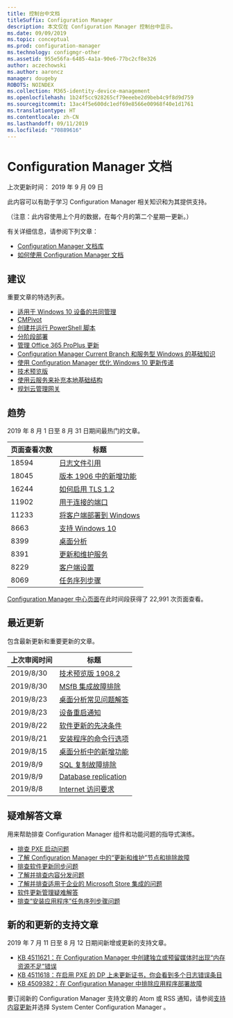 ```yaml
---
title: 控制台中文档
titleSuffix: Configuration Manager
description: 本文仅在 Configuration Manager 控制台中显示。
ms.date: 09/09/2019
ms.topic: conceptual
ms.prod: configuration-manager
ms.technology: configmgr-other
ms.assetid: 955e56fa-6485-4a1a-90e6-77bc2cf8e326
author: aczechowski
ms.author: aaroncz
manager: dougeby
ROBOTS: NOINDEX
ms.collection: M365-identity-device-management
ms.openlocfilehash: 1b24f5cc928265cf79eeebe2d9beb4c9f8d9d759
ms.sourcegitcommit: 13ac4f5e600dc1edf69e8566e00968f40e1d1761
ms.translationtype: HT
ms.contentlocale: zh-CN
ms.lasthandoff: 09/11/2019
ms.locfileid: "70889616"
---
```

<!-- 
- Feature 1357546
- This page displays in-console, under the Community workspace, Documentation node. 
- Don't use any relative links; must be full https://docs.microsoft.com and language neutral
- Process: https://microsoft.sharepoint.com/teams/ConfigMgr/Documents/ContentPub/Data%20collection%20process%20for%20Feature%201357546%20In-console%20documentation.docx?web=1
-->

# <a name="configuration-manager-documentation"></a>Configuration Manager 文档

上次更新时间：  2019 年 9 月 09 日

此内容可以有助于学习 Configuration Manager 相关知识和为其提供支持。

（注意：此内容使用上个月的数据，在每个月的第二个星期一更新。）

有关详细信息，请参阅下列文章：

- [Configuration Manager 文档库](https://docs.microsoft.com/sccm)  
- [如何使用 Configuration Manager 文档](https://docs.microsoft.com/sccm/core/understand/use-docs)

## <a name="recommended"></a>建议

重要文章的特选列表。

- [适用于 Windows 10 设备的共同管理](https://docs.microsoft.com/sccm/comanage/overview)  
- [CMPivot](https://docs.microsoft.com/sccm/core/servers/manage/cmpivot)  
- [创建并运行 PowerShell 脚本](https://docs.microsoft.com/sccm/apps/deploy-use/create-deploy-scripts)  
- [分阶段部署](https://docs.microsoft.com/sccm/osd/deploy-use/create-phased-deployment-for-task-sequence)  
- [管理 Office 365 ProPlus 更新](https://docs.microsoft.com/sccm/sum/deploy-use/manage-office-365-proplus-updates)  
- [Configuration Manager Current Branch 和服务型 Windows 的基础知识](https://docs.microsoft.com/sccm/core/understand/configuration-manager-and-windows-as-service)
- [使用 Configuration Manager 优化 Windows 10 更新传递](https://docs.microsoft.com/sccm/sum/deploy-use/optimize-windows-10-update-delivery)
- [技术预览版](https://docs.microsoft.com/sccm/core/get-started/technical-preview)
- [使用云服务来补充本地基础结构](https://docs.microsoft.com/sccm/core/understand/use-cloud-services)
- [规划云管理网关](https://docs.microsoft.com/sccm/core/clients/manage/plan-cloud-management-gateway)

## <a name="trending"></a>趋势

2019 年 8 月 1 日至 8 月 31 日期间最热门的文章。

| 页面查看次数 | 标题 |
|------------|-------|
| 18594 | [日志文件引用](https://docs.microsoft.com/sccm/core/plan-design/hierarchy/log-files) |
| 18045 | [版本 1906 中的新增功能](https://docs.microsoft.com/sccm/core/plan-design/changes/whats-new-in-version-1906) |
| 16244 | [如何启用 TLS 1.2](https://docs.microsoft.com/sccm/core/plan-design/security/enable-tls-1-2) |
| 11902 | [用于连接的端口](https://docs.microsoft.com/sccm/core/plan-design/hierarchy/ports) |
| 11233 | [将客户端部署到 Windows](https://docs.microsoft.com/sccm/core/clients/deploy/deploy-clients-to-windows-computers) |
| 8663 | [支持 Windows 10](https://docs.microsoft.com/sccm/core/plan-design/configs/support-for-windows-10) |
| 8399 | [桌面分析](https://docs.microsoft.com/sccm/desktop-analytics/overview) |
| 8391 | [更新和维护服务](https://docs.microsoft.com/sccm/core/servers/manage/updates) |
| 8229 | [客户端设置](https://docs.microsoft.com/sccm/core/clients/deploy/about-client-settings) |
| 8069 | [任务序列步骤](https://docs.microsoft.com/sccm/osd/understand/task-sequence-steps) |

[Configuration Manager 中心页面](https://docs.microsoft.com/sccm/)在此时间段获得了 22,991 次页面查看。

## <a name="recently-updated"></a>最近更新

包含最新更新和重要更新的文章。

| 上次审阅时间 | 标题 |
|---------------|-------|
| 2019/8/30 | [技术预览版 1908.2](https://docs.microsoft.com/sccm/core/get-started/2019/technical-preview-1908-2) |
| 2019/8/30 | [MSfB 集成故障排除](https://docs.microsoft.com/sccm/apps/deploy-use/troubleshoot-microsoft-store-for-business-integration) |
| 2019/8/23 | [桌面分析常见问题解答](https://docs.microsoft.com/sccm/desktop-analytics/faq) |
| 2019/8/23 | [设备重启通知](https://docs.microsoft.com/sccm/core/clients/deploy/device-restart-notifications) |
| 2019/8/22 | [软件更新的先决条件](https://docs.microsoft.com/sccm/sum/plan-design/prerequisites-for-software-updates) |
| 2019/8/21 | [安装程序的命令行选项](https://docs.microsoft.com/sccm/core/servers/deploy/install/command-line-options-for-setup) |
| 2019/8/15 | [桌面分析中的新增功能](https://docs.microsoft.com/sccm/desktop-analytics/whats-new) |
| 2019/8/9 | [SQL 复制故障排除](https://docs.microsoft.com/sccm/core/servers/manage/replication/overview) |
| 2019/8/9 | [Database replication](https://docs.microsoft.com/sccm/core/plan-design/hierarchy/database-replication) |
| 2019/8/8 | [Internet 访问要求](https://docs.microsoft.com/sccm/core/plan-design/network/internet-endpoints) |

## <a name="troubleshooting-articles"></a>疑难解答文章

用来帮助排查 Configuration Manager 组件和功能问题的指导式演练。

- [排查 PXE 启动问题](https://support.microsoft.com/help/4468612)
- [了解 Configuration Manager 中的“更新和维护”节点和排除故障](https://support.microsoft.com/help/4490424)
- [排查软件更新同步问题](https://support.microsoft.com/help/10059)
- [了解并排查内容分发问题](https://support.microsoft.com/help/4482728)
- [了解并排查适用于企业的 Microsoft Store 集成的问题](https://support.microsoft.com/help/4010214)
- [软件更新管理疑难解答](https://support.microsoft.com/help/10680)
- [排查“安装应用程序”任务序列步骤问题](https://support.microsoft.com/help/18408/)

## <a name="new-and-updated-support-articles"></a>新的和更新的支持文章

2019 年 7 月 11 日至 8 月 12 日期间新增或更新的支持文章。

- [KB 4511621：在 Configuration Manager 中创建独立或预留媒体时出现“内存资源不足”错误](https://support.microsoft.com/help/4511621)
- [KB 4511618：在启用 PXE 的 DP 上未更新证书，你会看到多个日志错误条目](https://support.microsoft.com/help/4511618)
- [KB 4509382：在 Configuration Manager 中排除应用程序部署故障](https://support.microsoft.com/help/4509382)

要订阅新的 Configuration Manager 支持文章的 Atom 或 RSS 通知，请参阅[支持内容更新](https://support.microsoft.com/help/4089498/)并选择 System Center Configuration Manager  。  
